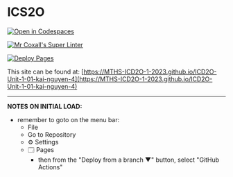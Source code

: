 # ICS2O

[![Open in Codespaces](https://classroom.github.com/assets/launch-codespace-7f7980b617ed060a017424585567c406b6ee15c891e84e1186181d67ecf80aa0.svg)](https://classroom.github.com/open-in-codespaces?assignment_repo_id=13793971)

[![Mr Coxall's Super Linter](https://github.com/MTHS-ICD2O-1-2023/ICD2O-Unit-1-01-kai-nguyen-4/workflows/Mr%20Coxall's%20Super%20Linter/badge.svg)](https://github.com/MTHS-ICD2O-1-2023/ICD2O-Unit-1-01-kai-nguyen-4/actions)

[![Deploy Pages](https://github.com/MTHS-ICD2O-1-2023/ICD2O-Unit-1-01-kai-nguyen-4/workflows/Deploy%20Pages/badge.svg)](https://github.com/MTHS-ICD2O-1-2023/ICD2O-Unit-1-01-kai-nguyen-4/actions)

This site can be found at: [https://MTHS-ICD2O-1-2023.github.io/ICD2O-Unit-1-01-kai-nguyen-4](https://MTHS-ICD2O-1-2023.github.io/ICD2O-Unit-1-01-kai-nguyen-4)

---

**NOTES ON INITIAL LOAD:**
- remember to goto on the menu bar:
  - File
  - Go to Repository
  - ⚙ Settings
  - 🗔 Pages
    - then from the "Deploy from a branch ▼" button, select "GitHub Actions"
